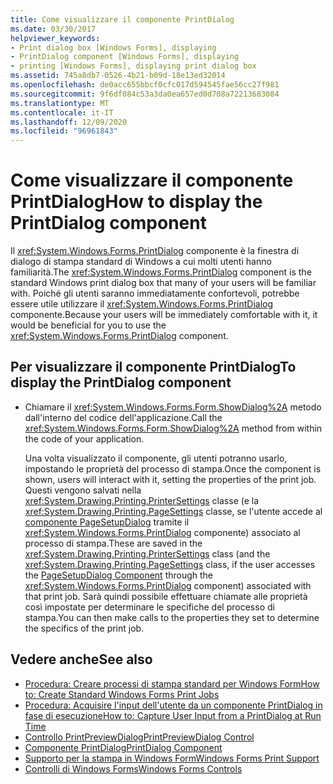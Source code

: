 ```yaml
---
title: Come visualizzare il componente PrintDialog
ms.date: 03/30/2017
helpviewer_keywords:
- Print dialog box [Windows Forms], displaying
- PrintDialog component [Windows Forms], displaying
- printing [Windows Forms], displaying print dialog box
ms.assetid: 745a8db7-0526-4b21-b09d-18e13ed32014
ms.openlocfilehash: de0acc655bbcf0cfc017d594545fae56cc27f981
ms.sourcegitcommit: 9f6df084c53a3da0ea657ed0d708a72213683084
ms.translationtype: MT
ms.contentlocale: it-IT
ms.lasthandoff: 12/09/2020
ms.locfileid: "96961843"
---
```

# <a name="how-to-display-the-printdialog-component"></a><span data-ttu-id="4abb7-102">Come visualizzare il componente PrintDialog</span><span class="sxs-lookup"><span data-stu-id="4abb7-102">How to display the PrintDialog component</span></span>

<span data-ttu-id="4abb7-103">Il <xref:System.Windows.Forms.PrintDialog> componente è la finestra di dialogo di stampa standard di Windows a cui molti utenti hanno familiarità.</span><span class="sxs-lookup"><span data-stu-id="4abb7-103">The <xref:System.Windows.Forms.PrintDialog> component is the standard Windows print dialog box that many of your users will be familiar with.</span></span> <span data-ttu-id="4abb7-104">Poiché gli utenti saranno immediatamente confortevoli, potrebbe essere utile utilizzare il <xref:System.Windows.Forms.PrintDialog> componente.</span><span class="sxs-lookup"><span data-stu-id="4abb7-104">Because your users will be immediately comfortable with it, it would be beneficial for you to use the <xref:System.Windows.Forms.PrintDialog> component.</span></span>

## <a name="to-display-the-printdialog-component"></a><span data-ttu-id="4abb7-105">Per visualizzare il componente PrintDialog</span><span class="sxs-lookup"><span data-stu-id="4abb7-105">To display the PrintDialog component</span></span>

- <span data-ttu-id="4abb7-106">Chiamare il <xref:System.Windows.Forms.Form.ShowDialog%2A> metodo dall'interno del codice dell'applicazione.</span><span class="sxs-lookup"><span data-stu-id="4abb7-106">Call the <xref:System.Windows.Forms.Form.ShowDialog%2A> method from within the code of your application.</span></span>

     <span data-ttu-id="4abb7-107">Una volta visualizzato il componente, gli utenti potranno usarlo, impostando le proprietà del processo di stampa.</span><span class="sxs-lookup"><span data-stu-id="4abb7-107">Once the component is shown, users will interact with it, setting the properties of the print job.</span></span> <span data-ttu-id="4abb7-108">Questi vengono salvati nella  <xref:System.Drawing.Printing.PrinterSettings> classe (e la <xref:System.Drawing.Printing.PageSettings> classe, se l'utente accede al [componente PageSetupDialog](pagesetupdialog-component-windows-forms.md) tramite il <xref:System.Windows.Forms.PrintDialog> componente) associato al processo di stampa.</span><span class="sxs-lookup"><span data-stu-id="4abb7-108">These are saved in the  <xref:System.Drawing.Printing.PrinterSettings> class (and the <xref:System.Drawing.Printing.PageSettings> class, if the user accesses the [PageSetupDialog Component](pagesetupdialog-component-windows-forms.md) through the <xref:System.Windows.Forms.PrintDialog> component) associated with that print job.</span></span> <span data-ttu-id="4abb7-109">Sarà quindi possibile effettuare chiamate alle proprietà così impostate per determinare le specifiche del processo di stampa.</span><span class="sxs-lookup"><span data-stu-id="4abb7-109">You can then make calls to the properties they set to determine the specifics of the print job.</span></span>

## <a name="see-also"></a><span data-ttu-id="4abb7-110">Vedere anche</span><span class="sxs-lookup"><span data-stu-id="4abb7-110">See also</span></span>

- [<span data-ttu-id="4abb7-111">Procedura: Creare processi di stampa standard per Windows Form</span><span class="sxs-lookup"><span data-stu-id="4abb7-111">How to: Create Standard Windows Forms Print Jobs</span></span>](../advanced/how-to-create-standard-windows-forms-print-jobs.md)
- [<span data-ttu-id="4abb7-112">Procedura: Acquisire l'input dell'utente da un componente PrintDialog in fase di esecuzione</span><span class="sxs-lookup"><span data-stu-id="4abb7-112">How to: Capture User Input from a PrintDialog at Run Time</span></span>](../advanced/how-to-capture-user-input-from-a-printdialog-at-run-time.md)
- [<span data-ttu-id="4abb7-113">Controllo PrintPreviewDialog</span><span class="sxs-lookup"><span data-stu-id="4abb7-113">PrintPreviewDialog Control</span></span>](printpreviewdialog-control-windows-forms.md)
- [<span data-ttu-id="4abb7-114">Componente PrintDialog</span><span class="sxs-lookup"><span data-stu-id="4abb7-114">PrintDialog Component</span></span>](printdialog-component-windows-forms.md)
- [<span data-ttu-id="4abb7-115">Supporto per la stampa in Windows Form</span><span class="sxs-lookup"><span data-stu-id="4abb7-115">Windows Forms Print Support</span></span>](../advanced/windows-forms-print-support.md)
- [<span data-ttu-id="4abb7-116">Controlli di Windows Forms</span><span class="sxs-lookup"><span data-stu-id="4abb7-116">Windows Forms Controls</span></span>](index.md)

